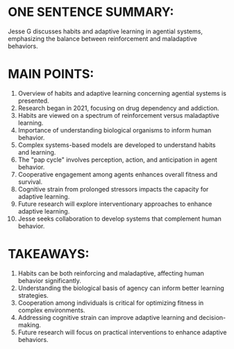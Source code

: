 # ONE SENTENCE SUMMARY:
Jesse G discusses habits and adaptive learning in agential systems, emphasizing the balance between reinforcement and maladaptive behaviors.

# MAIN POINTS:
1. Overview of habits and adaptive learning concerning agential systems is presented.
2. Research began in 2021, focusing on drug dependency and addiction.
3. Habits are viewed on a spectrum of reinforcement versus maladaptive learning.
4. Importance of understanding biological organisms to inform human behavior.
5. Complex systems-based models are developed to understand habits and learning.
6. The "pap cycle" involves perception, action, and anticipation in agent behavior.
7. Cooperative engagement among agents enhances overall fitness and survival.
8. Cognitive strain from prolonged stressors impacts the capacity for adaptive learning.
9. Future research will explore interventionary approaches to enhance adaptive learning.
10. Jesse seeks collaboration to develop systems that complement human behavior.

# TAKEAWAYS:
1. Habits can be both reinforcing and maladaptive, affecting human behavior significantly.
2. Understanding the biological basis of agency can inform better learning strategies.
3. Cooperation among individuals is critical for optimizing fitness in complex environments.
4. Addressing cognitive strain can improve adaptive learning and decision-making.
5. Future research will focus on practical interventions to enhance adaptive behaviors.
